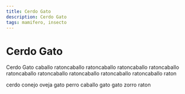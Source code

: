 ```yaml
---
title: Cerdo Gato
description: Cerdo Gato
tags: mamifero, insecto
---
```


# Cerdo Gato

Cerdo Gato caballo ratoncaballo ratoncaballo ratoncaballo ratoncaballo ratoncaballo ratoncaballo ratoncaballo ratoncaballo ratoncaballo raton

cerdo conejo oveja gato perro caballo gato gato zorro raton